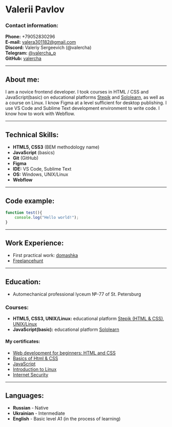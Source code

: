 # Valerii Pavlov

### Contact information:

__Phone:__ +79052830296<br>
__E-mail:__ valera301182@gmail.com<br>
__Discord:__ Valeriy Sergeevich (@valercha)<br>
__Telegram:__ [@valercha_p](https://t.me/valercha_p)<br>
__GitHub:__ [valercha](https://github.com/valercha)

------------

## About me:
I am a novice frontend developer. I took courses in HTML / CSS and JavaScript(basic) on educational platforms [Stepik](https://stepik.org) and [Sololearn](https://www.sololearn.com/home), as well as a course on Linux. I know Figma at a level sufficient for desktop publishing. I use VS Code and Sublime Text development environment to write code. I know how to work with Webflow.

------------

## Technical Skills:
- __HTML5, CSS3__ (BEM methodology name)
- __JavaScript__ (basics)
- __Git__ (GitHub)
- __Figma__
- __IDE:__ VS Code, Sublime Text
- __OS:__ Windows, UNIX/Linux
- __Webflow__

------------

## Code example:
```javascript
function test(){
	console.log("Hello world!");
}
```

------------

## Work Experience:
- First practical work: [domashka](https://github.com/valercha/domashka)
- [Freelancehunt](https://freelancehunt.com/freelancer/valercha_p.html)

------------

## Education:
- Automechanical professional lyceum №-77 of St. Petersburg

### Courses:
- __HTML5, CSS3, UNIX/Linux:__ educational platform [Stepik (HTML & CSS)](https://stepik.org/course/38218/syllabus), [UNIX/Linux](https://stepik.org/course/73/syllabus)
- __JavaScript(basic):__ educational platform [Sololearn](https://www.sololearn.com/learning/1024)
 
#### My certificates:
- [Web development for beginners: HTML and CSS](https://stepik.org/cert/302236)
- [Basics of Html & CSS](https://stepik.org/cert/311617)
- [JavaScript](https://www.sololearn.com/Certificate/1024-17143807/jpg/)
- [Introduction to Linux](https://stepik.org/cert/275205)
- [Internet Security](https://stepik.org/cert/657197)

------------


## Languages:
- __Russian__ - Native
- __Ukrainian__ - Intermediate
- __English__ - Basic level A1 (in the process of learning)

